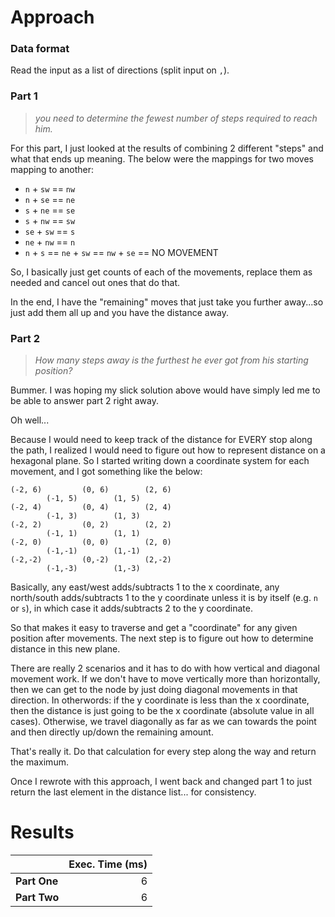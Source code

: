 # Approach
### Data format

Read the input as a list of directions (split input on `,`).

### Part 1
> _you need to determine the fewest number of steps required to reach him._

For this part, I just looked at the results of combining 2 different "steps" and what that ends up meaning. The below were
the mappings for two moves mapping to another:
* `n` + `sw` == `nw`
* `n` + `se` == `ne`
* `s` + `ne` == `se`
* `s` + `nw` == `sw`
* `se` + `sw` == `s`
* `ne` + `nw` == `n`
* `n` + `s` == `ne` + `sw` == `nw` + `se` == NO MOVEMENT

So, I basically just get counts of each of the movements, replace them as needed and cancel out ones that do that.

In the end, I have the "remaining" moves that just take you further away...so just add them all up and you have the
distance away.

### Part 2
> _How many steps away is the furthest he ever got from his starting position?_

Bummer. I was hoping my slick solution above would have simply led me to be able to answer part 2 right away.

Oh well...

Because I would need to keep track of the distance for EVERY stop along the path, I realized I would need to figure out
how to represent distance on a hexagonal plane. So I started writing down a coordinate system for each movement, and I got
something like the below:
```
(-2, 6)         (0, 6)        (2, 6)
        (-1, 5)        (1, 5)
(-2, 4)         (0, 4)        (2, 4)
        (-1, 3)        (1, 3)
(-2, 2)         (0, 2)        (2, 2)
        (-1, 1)        (1, 1)
(-2, 0)         (0, 0)        (2, 0)
        (-1,-1)        (1,-1)
(-2,-2)         (0,-2)        (2,-2)
        (-1,-3)        (1,-3)
```
Basically, any east/west adds/subtracts 1 to the x coordinate, any north/south adds/subtracts 1 to the y coordinate unless it is
by itself (e.g. `n` or `s`), in which case it adds/subtracts 2 to the y coordinate.

So that makes it easy to traverse and get a "coordinate" for any given position after movements. The next step is to figure out
how to determine distance in this new plane.

There are really 2 scenarios and it has to do with how vertical and diagonal movement work. If we don't have to move vertically
more than horizontally, then we can get to the node by just doing diagonal movements in that direction. In otherwords:
if the y coordinate is less than the x coordinate, then the distance is just going to be the x coordinate (absolute value in all cases).
Otherwise, we travel diagonally as far as we can towards the point and then directly up/down the remaining amount.

That's really it. Do that calculation for every step along the way and return the maximum.

Once I rewrote with this approach, I went back and changed part 1 to just return the last element in the distance list...
for consistency.

# Results

|              | Exec. Time (ms) |
|--------------|----------------:|
| **Part One** |               6 |
| **Part Two** |               6 |
